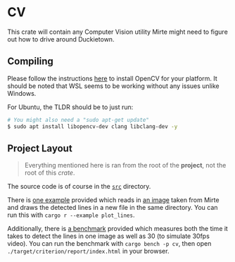 # CV

This crate will contain any Computer Vision utility Mirte might need to figure out how to drive
around Duckietown.

## Compiling

Please follow the instructions [here](https://github.com/twistedfall/opencv-rust#getting-opencv)
to install OpenCV for your platform. It should be noted that WSL seems to be working without
any issues unlike Windows.

For Ubuntu, the TLDR should be to just run:

```sh
# You might also need a "sudo apt-get update"
$ sudo apt install libopencv-dev clang libclang-dev -y
```

## Project Layout

> Everything mentioned here is ran from the root of the **project**, not the root of this *crate*.

The source code is of course in the [`src`](./src/) directory.

There is [one example](./examples/plot_lines.rs) provided which reads in
[an image](../assets/input_real.jpg) taken from Mirte and draws the detected lines in a new file
in the same directory. You can run this with `cargo r --example plot_lines`.

Additionally, there is [a benchmark](./benches/benchmarks/detect_lines.rs) provided which measures
both the time it takes to detect the lines in one image as well as 30 (to simulate 30fps video).
You can run the benchmark with `cargo bench -p cv`, then open
`./target/criterion/report/index.html` in your browser.